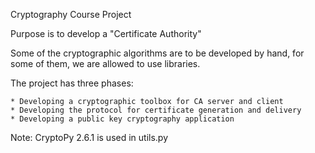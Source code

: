 Cryptography Course Project

Purpose is to develop a "Certificate Authority"

Some of the cryptographic algorithms are to be developed by hand, for some of them, we are allowed to use libraries.

The project has three phases:

	* Developing a cryptographic toolbox for CA server and client
	* Developing the protocol for certificate generation and delivery
	* Developing a public key cryptography application

Note: CryptoPy 2.6.1 is used in utils.py